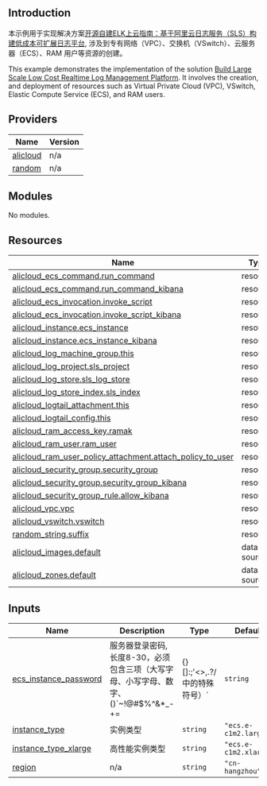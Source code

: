 ## Introduction

<!-- DOCS_DESCRIPTION_CN -->
本示例用于实现解决方案[开源自建ELK上云指南：基于阿里云日志服务（SLS）构建低成本可扩展日志平台](https://www.aliyun.com/solution/tech-solution/build-large-scale-low-cost-real-time-log-management-platform), 涉及到专有网络（VPC）、交换机（VSwitch）、云服务器（ECS）、RAM 用户等资源的创建。
<!-- DOCS_DESCRIPTION_CN -->

<!-- DOCS_DESCRIPTION_EN -->
This example demonstrates the implementation of the solution [Build Large Scale Low Cost Realtime Log Management Platform](https://www.aliyun.com/solution/tech-solution/build-large-scale-low-cost-real-time-log-management-platform). It involves the creation, and deployment of resources such as Virtual Private Cloud (VPC), VSwitch, Elastic Compute Service (ECS), and RAM users.
<!-- DOCS_DESCRIPTION_EN -->

<!-- BEGIN_TF_DOCS -->
## Providers

| Name | Version |
|------|---------|
| <a name="provider_alicloud"></a> [alicloud](#provider\_alicloud) | n/a |
| <a name="provider_random"></a> [random](#provider\_random) | n/a |

## Modules

No modules.

## Resources

| Name | Type |
|------|------|
| [alicloud_ecs_command.run_command](https://registry.terraform.io/providers/hashicorp/alicloud/latest/docs/resources/ecs_command) | resource |
| [alicloud_ecs_command.run_command_kibana](https://registry.terraform.io/providers/hashicorp/alicloud/latest/docs/resources/ecs_command) | resource |
| [alicloud_ecs_invocation.invoke_script](https://registry.terraform.io/providers/hashicorp/alicloud/latest/docs/resources/ecs_invocation) | resource |
| [alicloud_ecs_invocation.invoke_script_kibana](https://registry.terraform.io/providers/hashicorp/alicloud/latest/docs/resources/ecs_invocation) | resource |
| [alicloud_instance.ecs_instance](https://registry.terraform.io/providers/hashicorp/alicloud/latest/docs/resources/instance) | resource |
| [alicloud_instance.ecs_instance_kibana](https://registry.terraform.io/providers/hashicorp/alicloud/latest/docs/resources/instance) | resource |
| [alicloud_log_machine_group.this](https://registry.terraform.io/providers/hashicorp/alicloud/latest/docs/resources/log_machine_group) | resource |
| [alicloud_log_project.sls_project](https://registry.terraform.io/providers/hashicorp/alicloud/latest/docs/resources/log_project) | resource |
| [alicloud_log_store.sls_log_store](https://registry.terraform.io/providers/hashicorp/alicloud/latest/docs/resources/log_store) | resource |
| [alicloud_log_store_index.sls_index](https://registry.terraform.io/providers/hashicorp/alicloud/latest/docs/resources/log_store_index) | resource |
| [alicloud_logtail_attachment.this](https://registry.terraform.io/providers/hashicorp/alicloud/latest/docs/resources/logtail_attachment) | resource |
| [alicloud_logtail_config.this](https://registry.terraform.io/providers/hashicorp/alicloud/latest/docs/resources/logtail_config) | resource |
| [alicloud_ram_access_key.ramak](https://registry.terraform.io/providers/hashicorp/alicloud/latest/docs/resources/ram_access_key) | resource |
| [alicloud_ram_user.ram_user](https://registry.terraform.io/providers/hashicorp/alicloud/latest/docs/resources/ram_user) | resource |
| [alicloud_ram_user_policy_attachment.attach_policy_to_user](https://registry.terraform.io/providers/hashicorp/alicloud/latest/docs/resources/ram_user_policy_attachment) | resource |
| [alicloud_security_group.security_group](https://registry.terraform.io/providers/hashicorp/alicloud/latest/docs/resources/security_group) | resource |
| [alicloud_security_group.security_group_kibana](https://registry.terraform.io/providers/hashicorp/alicloud/latest/docs/resources/security_group) | resource |
| [alicloud_security_group_rule.allow_kibana](https://registry.terraform.io/providers/hashicorp/alicloud/latest/docs/resources/security_group_rule) | resource |
| [alicloud_vpc.vpc](https://registry.terraform.io/providers/hashicorp/alicloud/latest/docs/resources/vpc) | resource |
| [alicloud_vswitch.vswitch](https://registry.terraform.io/providers/hashicorp/alicloud/latest/docs/resources/vswitch) | resource |
| [random_string.suffix](https://registry.terraform.io/providers/hashicorp/random/latest/docs/resources/string) | resource |
| [alicloud_images.default](https://registry.terraform.io/providers/hashicorp/alicloud/latest/docs/data-sources/images) | data source |
| [alicloud_zones.default](https://registry.terraform.io/providers/hashicorp/alicloud/latest/docs/data-sources/zones) | data source |

## Inputs

| Name | Description | Type | Default | Required |
|------|-------------|------|---------|:--------:|
| <a name="input_ecs_instance_password"></a> [ecs\_instance\_password](#input\_ecs\_instance\_password) | 服务器登录密码,长度8-30，必须包含三项（大写字母、小写字母、数字、 ()`~!@#$%^&*_-+=|{}[]:;'<>,.?/ 中的特殊符号）` | `string` | n/a | yes |
| <a name="input_instance_type"></a> [instance\_type](#input\_instance\_type) | 实例类型 | `string` | `"ecs.e-c1m2.large"` | no |
| <a name="input_instance_type_xlarge"></a> [instance\_type\_xlarge](#input\_instance\_type\_xlarge) | 高性能实例类型 | `string` | `"ecs.e-c1m2.xlarge"` | no |
| <a name="input_region"></a> [region](#input\_region) | n/a | `string` | `"cn-hangzhou"` | no |
<!-- END_TF_DOCS -->